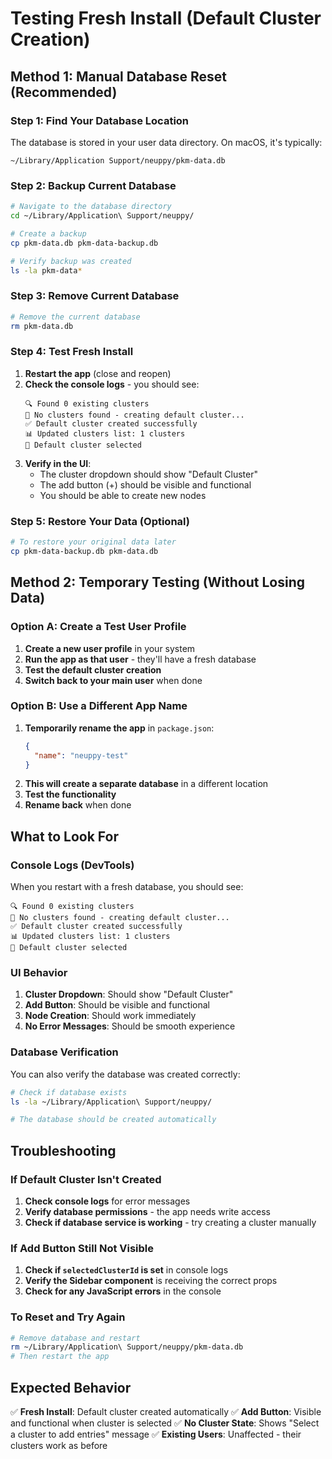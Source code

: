 # Testing Fresh Install (Default Cluster Creation)

## Method 1: Manual Database Reset (Recommended)

### Step 1: Find Your Database Location

The database is stored in your user data directory. On macOS, it's typically:

```
~/Library/Application Support/neuppy/pkm-data.db
```

### Step 2: Backup Current Database

```bash
# Navigate to the database directory
cd ~/Library/Application\ Support/neuppy/

# Create a backup
cp pkm-data.db pkm-data-backup.db

# Verify backup was created
ls -la pkm-data*
```

### Step 3: Remove Current Database

```bash
# Remove the current database
rm pkm-data.db
```

### Step 4: Test Fresh Install

1. **Restart the app** (close and reopen)
2. **Check the console logs** - you should see:
   ```
   🔍 Found 0 existing clusters
   🚀 No clusters found - creating default cluster...
   ✅ Default cluster created successfully
   📊 Updated clusters list: 1 clusters
   🎯 Default cluster selected
   ```
3. **Verify in the UI**:
   - The cluster dropdown should show "Default Cluster"
   - The add button (+) should be visible and functional
   - You should be able to create new nodes

### Step 5: Restore Your Data (Optional)

```bash
# To restore your original data later
cp pkm-data-backup.db pkm-data.db
```

## Method 2: Temporary Testing (Without Losing Data)

### Option A: Create a Test User Profile

1. **Create a new user profile** in your system
2. **Run the app as that user** - they'll have a fresh database
3. **Test the default cluster creation**
4. **Switch back to your main user** when done

### Option B: Use a Different App Name

1. **Temporarily rename the app** in `package.json`:
   ```json
   {
     "name": "neuppy-test"
   }
   ```
2. **This will create a separate database** in a different location
3. **Test the functionality**
4. **Rename back** when done

## What to Look For

### Console Logs (DevTools)

When you restart with a fresh database, you should see:

```
🔍 Found 0 existing clusters
🚀 No clusters found - creating default cluster...
✅ Default cluster created successfully
📊 Updated clusters list: 1 clusters
🎯 Default cluster selected
```

### UI Behavior

1. **Cluster Dropdown**: Should show "Default Cluster"
2. **Add Button**: Should be visible and functional
3. **Node Creation**: Should work immediately
4. **No Error Messages**: Should be smooth experience

### Database Verification

You can also verify the database was created correctly:

```bash
# Check if database exists
ls -la ~/Library/Application\ Support/neuppy/

# The database should be created automatically
```

## Troubleshooting

### If Default Cluster Isn't Created

1. **Check console logs** for error messages
2. **Verify database permissions** - the app needs write access
3. **Check if database service is working** - try creating a cluster manually

### If Add Button Still Not Visible

1. **Check if `selectedClusterId` is set** in console logs
2. **Verify the Sidebar component** is receiving the correct props
3. **Check for any JavaScript errors** in the console

### To Reset and Try Again

```bash
# Remove database and restart
rm ~/Library/Application\ Support/neuppy/pkm-data.db
# Then restart the app
```

## Expected Behavior

✅ **Fresh Install**: Default cluster created automatically
✅ **Add Button**: Visible and functional when cluster is selected
✅ **No Cluster State**: Shows "Select a cluster to add entries" message
✅ **Existing Users**: Unaffected - their clusters work as before
